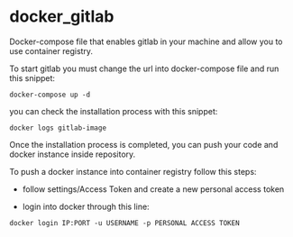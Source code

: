 # docker_gitlab
Docker-compose file that enables gitlab in your machine and allow you to use container registry.

To start gitlab you must change the url into docker-compose file and run this snippet:

```
docker-compose up -d
```

you can check the installation process with this snippet: 

```
docker logs gitlab-image
```

Once the installation process is completed, you can push your code and docker instance inside repository.

To push a docker instance into container registry follow this steps:

* follow settings/Access Token and create a new personal access token

* login into docker through this line: 

```
docker login IP:PORT -u USERNAME -p PERSONAL ACCESS TOKEN
```

